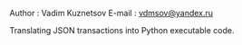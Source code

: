 Author : Vadim Kuznetsov
E-mail : vdmsov@yandex.ru

Translating JSON transactions into Python executable code.
